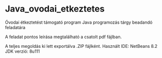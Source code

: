 # Java_ovodai_etkeztetes
Óvodai étkeztetést támogató program Java programozás tárgy beadandó feladatára

A feladat pontos leírása megtalálható a csatolt pdf fájlban.

A teljes megoldás ki lett exportálva .ZIP fájlként.
Használt IDE: NetBeans 8.2
JDK verzió: 8u111
